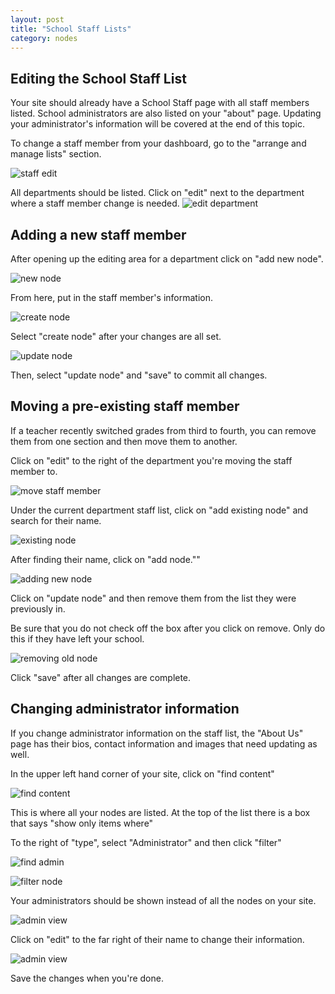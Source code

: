 ```yaml
---
layout: post
title: "School Staff Lists"
category: nodes
---
```


## Editing the School Staff List

Your site should already have a School Staff page with all staff members listed. School administrators are also listed on your "about" page. Updating your administrator's information will be covered at the end of this topic. 

To change a staff member from your dashboard, go to the "arrange and manage lists" section. 

![staff edit](/schoolsites-help/images/staff/our-staff-edit.png)

All departments should be listed. Click on "edit" next to the department where a staff member change is needed. 
![edit department](/schoolsites-help/images/staff/edit-department.png)

## Adding a new staff member

After opening up the editing area for a department click on "add new node".

![new node](/schoolsites-help/images/staff/new-staff-node.png)

From here, put in the staff member's information. 

![create node](/schoolsites-help/images/staff/create-node.png)

Select "create node" after your changes are all set. 

![update node](/schoolsites-help/images/staff/update-node.png)

Then, select "update node" and "save" to commit all changes. 

## Moving a pre-existing staff member

If a teacher recently switched grades from third to fourth, you can remove them from one section and then move them to another.

Click on "edit" to the right of the department you're moving the staff member to. 

![move staff member](/schoolsites-help/images/staff/move-grade.png)

Under the current department staff list, click on "add existing node" and search for their name. 

![existing node](/schoolsites-help/images/staff/existing-staff-node.png)

After finding their name, click on "add node.""

![adding new node](/schoolsites-help/images/staff/move-staff.png)

Click on "update node" and then remove them from the list they were previously in.

Be sure that you do not check off the box after you click on remove. Only do this if they have left your school.

![removing old node](/schoolsites-help/images/staff/old-staff.png)

Click "save" after all changes are complete.

<a name="admin-info"></a>

## Changing administrator information

If you change administrator information on the staff list, the "About Us" page has their bios, contact information and images that need updating as well. 

In the upper left hand corner of your site, click on "find content"

![find content](/schoolsites-help/images/staff/find-content.png)

This is where all your nodes are listed. At the top of the list there is a box that says "show only items where"

To the right of "type", select "Administrator" and then click "filter"

![find admin](/schoolsites-help/images/staff/find-admin.png)

![filter node](/schoolsites-help/images/staff/filter-node.png)

Your administrators should be shown instead of all the nodes on your site.

![admin view](/schoolsites-help/images/staff/admin-only-view.png)

Click on "edit" to the far right of their name to change their information. 

![admin view](/schoolsites-help/images/staff/edit-admin.png)

Save the changes when you're done.